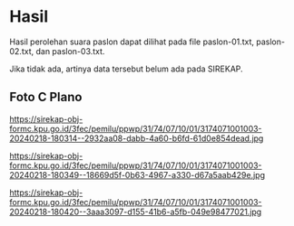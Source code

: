 # Hasil

Hasil perolehan suara paslon dapat dilihat pada file paslon-01.txt, paslon-02.txt, dan paslon-03.txt.

Jika tidak ada, artinya data tersebut belum ada pada SIREKAP.

## Foto C Plano

https://sirekap-obj-formc.kpu.go.id/3fec/pemilu/ppwp/31/74/07/10/01/3174071001003-20240218-180314--2932aa08-dabb-4a60-b6fd-61d0e854dead.jpg

https://sirekap-obj-formc.kpu.go.id/3fec/pemilu/ppwp/31/74/07/10/01/3174071001003-20240218-180349--18669d5f-0b63-4967-a330-d67a5aab429e.jpg

https://sirekap-obj-formc.kpu.go.id/3fec/pemilu/ppwp/31/74/07/10/01/3174071001003-20240218-180420--3aaa3097-d155-41b6-a5fb-049e98477021.jpg
